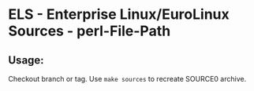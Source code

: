 # ELS - Enterprise Linux/EuroLinux Sources - perl-File-Path
 
## Usage:
  Checkout branch or tag. Use `make sources` to recreate  SOURCE0 archive.
